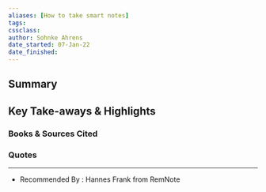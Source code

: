 ```yaml
---
aliases: [How to take smart notes]
tags: 
cssclass:
author: Sohnke Ahrens
date_started: 07-Jan-22
date_finished:
---
```


## Summary
## Key Take-aways & Highlights
### Books & Sources Cited
### Quotes


---
- Recommended By : Hannes Frank from RemNote






